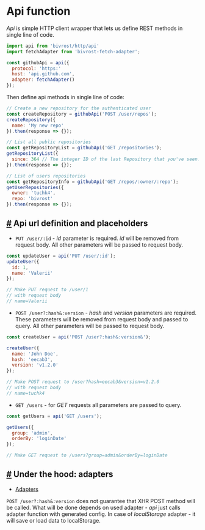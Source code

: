 # Api function

*Api* is simple HTTP client wrapper that lets us define REST methods in single line of code.

```js
import api from 'bivrost/http/api'
import fetchAdapter from 'bivrost-fetch-adapter';

const githubApi = api({
  protocol: 'https:'
  host: 'api.github.com',
  adapter: fetchAdapter()
});
```

Then define api methods in single line of code:

```js
// Create a new repository for the authenticated user
const createRepository = githubApi('POST /user/repos');
createRepository({
  name: 'My new repo'
}).then(response => {});

// List all public repositories
const getRepositoryList = githubApi('GET /repositories');
getRepositoryList({
  since: 364 // The integer ID of the last Repository that you've seen.
}).then(response => {});

// List of users repositories
const getRepositoryInfo = githubApi('GET /repos/:owner/:repo');
getUserRepositories({
  owner: 'tuchk4',
  repo: 'bivrost'
}).then(response => {});
```

##  <a id='api-definition'></a>[#](#api-definition) Api url definition and placeholders

* `PUT /user/:id` - *id* parameter is required. *id* will be removed from request body. All other parameters will be passed to request body.

```js
const updateUser = api('PUT /user/:id');
updateUser({
  id: 1,
  name: 'Valerii'
});

// Make PUT request to /user/1
// with request body
// name=Valerii
```

* `POST /user?:hash&:version` - *hash* and *version* parameters are required. These parameters will be removed from request body and passed to query. All other parameters will be passed to request body.

```js
const createUser = api('POST /user?:hash&:version&');

createUser({
  name: 'John Doe',
  hash: 'eecab3',
  version: 'v1.2.0'
});

// Make POST request to /user?hash=eecab3&version=v1.2.0
// with request body
// name=tuchk4
```

* `GET /users` - for *GET* requests all parameters are passed to query.

```js
const getUsers = api('GET /users');

getUsers({
  group: 'admin',
  orderBy: 'loginDate'
});

// Make GET request to /users?group=admin&orderBy=loginDate
```

## <a id='adapters'></a>[#](#adapters) Under the hood: adapters

*  [Adapters]('/docs/basics/adapter.md')

`POST /user?:hash&:version` does not guarantee that XHR POST method will be called. What will be done depends on used adapter - *api* just calls adapter function with generated config. In case of *localStorage* adapter - it will save or load data to localStorage.
